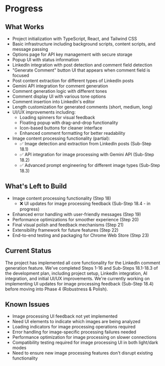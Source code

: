 # Progress

## What Works
- Project initialization with TypeScript, React, and Tailwind CSS
- Basic infrastructure including background scripts, content scripts, and message passing
- Options page for API key management with secure storage
- Popup UI with status information
- LinkedIn integration with post detection and comment field detection
- "Generate Comment" button UI that appears when comment field is focused
- Post content extraction for different types of LinkedIn posts
- Gemini API integration for comment generation
- Comment generation logic with different tones
- Comment display UI with various tone options
- Comment insertion into LinkedIn's editor
- Length customization for generated comments (short, medium, long)
- UI/UX improvements including:
  - Loading spinners for visual feedback
  - Floating popup with drag-and-drop functionality
  - Icon-based buttons for cleaner interface
  - Enhanced comment formatting for better readability
- Image content processing functionality (partial):
  - ✅ Image detection and extraction from LinkedIn posts (Sub-Step 18.1)
  - ✅ API integration for image processing with Gemini API (Sub-Step 18.2)
  - ✅ Advanced prompt engineering for different image types (Sub-Step 18.3)

## What's Left to Build
- Image content processing functionality (Step 18)
  - ❌ UI updates for image processing feedback (Sub-Step 18.4 - in progress)
- Enhanced error handling with user-friendly messages (Step 19)
- Performance optimizations for smoother experience (Step 20)
- Final visual polish and feedback mechanisms (Step 21)
- Extensibility framework for future features (Step 22)
- End-to-end testing and packaging for Chrome Web Store (Step 23)

## Current Status
The project has implemented all core functionality for the LinkedIn comment generation feature. We've completed Steps 1-16 and Sub-Steps 18.1-18.3 of the development plan, including project setup, LinkedIn integration, AI integration, and initial UI/UX improvements. We're currently working on implementing UI updates for image processing feedback (Sub-Step 18.4) before moving into Phase 4 (Robustness & Polish).

## Known Issues
- Image processing UI feedback not yet implemented
- Need UI elements to indicate which images are being analyzed
- Loading indicators for image processing operations required
- Error handling for image-specific processing failures needed
- Performance optimization for image processing on slower connections
- Compatibility testing required for image processing UI in both light/dark modes
- Need to ensure new image processing features don't disrupt existing functionality
